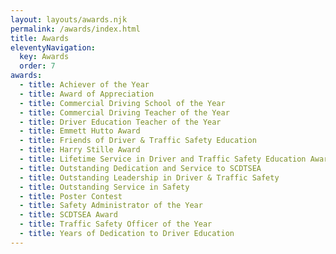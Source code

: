 ```yaml
---
layout: layouts/awards.njk
permalink: /awards/index.html
title: Awards
eleventyNavigation:
  key: Awards
  order: 7
awards:
  - title: Achiever of the Year
  - title: Award of Appreciation
  - title: Commercial Driving School of the Year
  - title: Commercial Driving Teacher of the Year
  - title: Driver Education Teacher of the Year
  - title: Emmett Hutto Award
  - title: Friends of Driver & Traffic Safety Education
  - title: Harry Stille Award
  - title: Lifetime Service in Driver and Traffic Safety Education Award
  - title: Outstanding Dedication and Service to SCDTSEA
  - title: Outstanding Leadership in Driver & Traffic Safety
  - title: Outstanding Service in Safety
  - title: Poster Contest
  - title: Safety Administrator of the Year
  - title: SCDTSEA Award
  - title: Traffic Safety Officer of the Year
  - title: Years of Dedication to Driver Education
---
```

